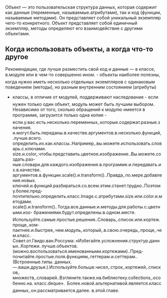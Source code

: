 Объект — это пользовательская структура данных, которая содержит как данные (переменные, называемые.атрибутами), так и код (функции, называемые методами). Он представляет собой уникальный экземпляр чего-то конкретного. Объект представляет собой единичный экземпляр, методы определяют его взаимодействие с другими объектами.

## Когда использовать объекты, а когда что-то другое
Рекомендации, где лучше разместить свой код и данные — в классе, в.модуле или в чем-то совершенно ином.
- объекты наиболее полезны, когда нужно иметь несколько отдельных экземпляров с одинаковым поведением (методы), но разным внутренним состоянием (атрибуты)
- классы, в отличие от модулей, поддерживают наследование
- если нужен только один объект, модуль может быть лучшим выбором. Независимо от того, сколько обращений к модулю имеется в программе, загрузится только одна копия
- если.у.вас.есть.несколько.переменных,.которые.содержат.разные.значения.
и.могут.быть.переданы.в.качестве.аргументов.в.несколько.функций,.лучше.всего.
определить.их.как.классы..Например,.вы.можете.использовать.словарь.с.ключами.
size.и.color,.чтобы.представить.цветное.изображение..Вы.можете.создать.раз-
ные.словари.для.каждого.изображения.в.программе.и.передавать.их.в.качестве.
аргументов.в.функции.scale().и.transform()..Правда,.по.мере.добавления.новых.
ключей.и.функций.разбираться.со.всем.этим.станет.трудно..Поэтому.более.пред-
почтительно.определить.класс.Image.с.атрибутами.size.или.color.и.методами.
scale().и.transform()..Тогда.все.данные.и.методы.для.работы.с.цветными.изо-
бражениями.будут.определены.в.одном.месте.
 Используйте.самые.простые.решения..Словарь,.список.или.кортеж.проще,.ком-
пактнее.и.быстрее,.чем.модуль,.который,.в.свою.очередь,.проще,.чем.класс.
Совет.от.Гвидо.ван.Россума:.«Избегайте.усложнения.структур.данных..Кортежи.
лучше.объектов.(можно.воспользоваться.именованными.кортежами)..Пред-
почитайте.простые.поля.функциям,.геттерам.и.сеттерам..(Встроенные.типы.
данных.—.ваши.друзья.).Используйте.больше.чисел,.строк,.кортежей,.списков,.
множеств,.словарей..Взгляните.также.на.библиотеку.collections,.особенно.на.
класс.deque».
 Более.новой.альтернативой.является.класс данных,.он.рассматривается.далее.
в.этой.главе.
